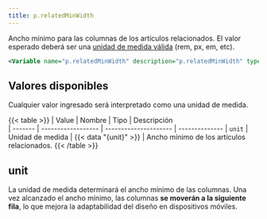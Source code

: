 ```yaml
---
title: p.relatedMinWidth
---
```


Ancho mínimo para las columnas de los artículos relacionados. El valor esperado deberá ser una [unidad de medida válida](https://lenguajecss.com/css/unidades-css/que-son/) (rem, px, em, etc).

```xml
<Variable name="p.relatedMinWidth" description="p.relatedMinWidth" type="string" value="8rem"/>
```

## Valores disponibles

Cualquier valor ingresado será interpretado como una unidad de medida.

{{< table >}}
| Value   | Nombre             | Tipo                  | Descripción   
| ------- | ------------------ | --------------------- | --------------
| `unit`  | Unidad de medida  | {{< data "{unit}" >}}  | Ancho mínimo de los artículos relacionados.
{{< /table >}}


## unit

La unidad de medida determinará el ancho mínimo de las columnas. Una vez alcanzado el ancho mínimo, las columnas **se moverán a la siguiente fila**, lo que mejora la adaptabilidad del diseño en dispositivos móviles.